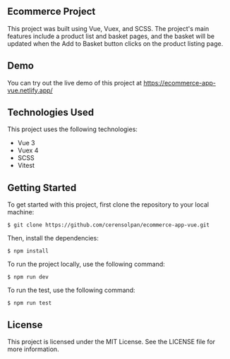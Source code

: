 ## Ecommerce Project

This project was built using Vue, Vuex, and SCSS. The project's main features include a product list and basket pages, and the basket will be updated when the Add to Basket button clicks on the product listing page.

## Demo

You can try out the live demo of this project at https://ecommerce-app-vue.netlify.app/
## Technologies Used

This project uses the following technologies:
- Vue 3
- Vuex 4
- SCSS
- Vitest

## Getting Started

To get started with this project, first clone the repository to your local machine:

    $ git clone https://github.com/cerensolpan/ecommerce-app-vue.git

Then, install the dependencies:

    $ npm install

To run the project locally, use the following command:

    $ npm run dev

To run the test, use the following command:

    $ npm run test

## License

This project is licensed under the MIT License. See the LICENSE file for more information.